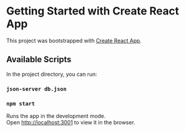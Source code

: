 # Getting Started with Create React App

This project was bootstrapped with [Create React App](https://github.com/facebook/create-react-app).

## Available Scripts

In the project directory, you can run:


### `json-server db.json`


### `npm start`

Runs the app in the development mode.\
Open [http://localhost:3001](http://localhost:3001) to view it in the browser.

